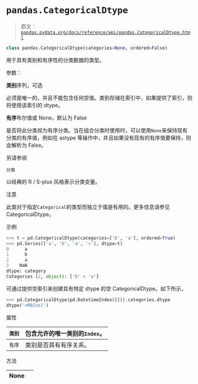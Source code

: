 # `pandas.CategoricalDtype`

> 原文：[`pandas.pydata.org/docs/reference/api/pandas.CategoricalDtype.html`](https://pandas.pydata.org/docs/reference/api/pandas.CategoricalDtype.html)

```py
class pandas.CategoricalDtype(categories=None, ordered=False)
```

用于具有类别和有序性的分类数据的类型。

参数：

**类别**序列，可选

必须是唯一的，并且不能包含任何空值。类别存储在索引中，如果提供了索引，则将使用该索引的 dtype。

**有序**布尔值或 None，默认为 False

是否将此分类视为有序分类。当在组合分类时使用时，可以使用`None`来保持现有分类的有序值，例如在 astype 等操作中，并且如果没有现有的有序值要保持，则会解析为 False。

另请参阅

`分类`

以经典的 R / S-plus 风格表示分类变量。

注意

此类对于指定`Categorical`的类型而独立于值是有用的。更多信息请参见 CategoricalDtype。

示例

```py
>>> t = pd.CategoricalDtype(categories=['b', 'a'], ordered=True)
>>> pd.Series(['a', 'b', 'a', 'c'], dtype=t)
0      a
1      b
2      a
3    NaN
dtype: category
Categories (2, object): ['b' < 'a'] 
```

可通过提供空索引来创建具有特定 dtype 的空 CategoricalDtype。如下所示，

```py
>>> pd.CategoricalDtype(pd.DatetimeIndex([])).categories.dtype
dtype('<M8[ns]') 
```

属性

| `类别` | 包含允许的唯一类别的`Index`。 |
| --- | --- |
| `有序` | 类别是否具有有序关系。 |

方法

| **None** |  |
| --- | --- |
